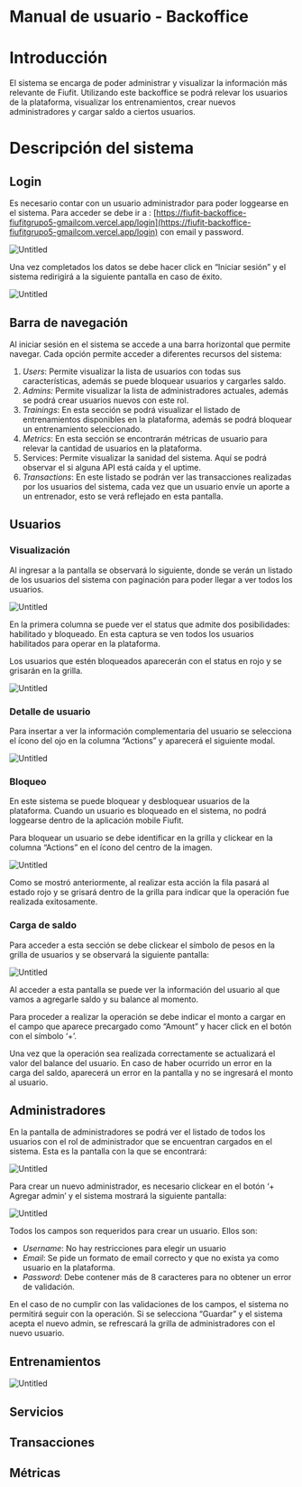 # Manual de usuario - Backoffice

# Introducción

El sistema se encarga de poder administrar y visualizar la información más relevante de Fiufit. Utilizando este backoffice se podrá relevar los usuarios de la plataforma, visualizar los entrenamientos, crear nuevos administradores y cargar saldo a ciertos usuarios. 

# Descripción del sistema

## Login

Es necesario contar con un usuario administrador para poder loggearse en el sistema. 
Para acceder se debe ir a : [https://fiufit-backoffice-fiufitgrupo5-gmailcom.vercel.app/login](https://fiufit-backoffice-fiufitgrupo5-gmailcom.vercel.app/login) con email y password.

![Untitled](./backoffice_imagenes/01_login.png)

Una vez completados los datos se debe hacer click en “Iniciar sesión” y el sistema redirigirá a la siguiente pantalla en caso de éxito.

![Untitled](./backoffice_imagenes/02_login.png)

## Barra de navegación

Al iniciar sesión en el sistema se accede a una barra horizontal que permite navegar. Cada opción permite acceder a diferentes recursos del sistema:

1. *Users*: Permite visualizar la lista de usuarios con todas sus características, además se puede bloquear usuarios y cargarles saldo.
2. *Admins:* Permite visualizar la lista de administradores actuales, además se podrá crear usuarios nuevos con este rol.
3. *Trainings*: En esta sección se podrá visualizar el listado de entrenamientos disponibles en la plataforma, además se podrá bloquear un entrenamiento seleccionado.
4. *Metrics*: En esta sección se encontrarán métricas de usuario para relevar la cantidad de usuarios en la plataforma.
5. Services: Permite visualizar la sanidad del sistema. Aquí se podrá observar el si alguna API está caída y el uptime.
6. *Transactions*: En este listado se podrán ver las transacciones realizadas por los usuarios del sistema, cada vez que un usuario envíe un aporte a un entrenador, esto se verá reflejado en esta pantalla. 

## Usuarios

### Visualización

Al ingresar a la pantalla se observará lo siguiente, donde se verán un listado de los usuarios del sistema con paginación para poder llegar a ver todos los usuarios.

![Untitled](./backoffice_imagenes/01_listado_usuario.png)

En la primera columna se puede ver el status que admite dos posibilidades: habilitado y bloqueado. En esta captura se ven todos los usuarios habilitados para operar en la plataforma.

Los usuarios que estén bloqueados aparecerán con el status en rojo y se grisarán en la grilla.

![Untitled](./backoffice_imagenes/02_listado_usuario.png)

### Detalle de usuario

Para insertar a ver la información complementaria del usuario se selecciona el ícono del ojo en la columna “Actions” y aparecerá el siguiente modal.

![Untitled](./backoffice_imagenes/01_detalle_usuario.png)

### Bloqueo

En este sistema se puede bloquear y desbloquear usuarios de la plataforma. Cuando un usuario es bloqueado en el sistema, no podrá loggearse dentro de la aplicación mobile Fiufit.

Para bloquear un usuario se debe identificar en la grilla y clickear en la columna “Actions” en el ícono del centro de la imagen.

![Untitled](./backoffice_imagenes/01_bloqueo_usuario.png)

Como se mostró anteriormente, al realizar esta acción la fila pasará al estado rojo y se grisará dentro de la grilla para indicar que la operación fue realizada exitosamente.

### Carga de saldo

Para acceder a esta sección se debe clickear el símbolo de pesos en la grilla de usuarios y se observará la siguiente pantalla:

![Untitled](./backoffice_imagenes/01_cargar_saldo.png)

Al acceder a esta pantalla se puede ver la información del usuario al que vamos a agregarle saldo y su balance al momento.

Para proceder a realizar la operación se debe indicar el monto a cargar en el campo que aparece precargado como “Amount” y hacer click en el botón con el símbolo ‘+’.

Una vez que la operación sea realizada correctamente se actualizará el valor del balance del usuario. En caso de haber ocurrido un error en la carga del saldo, aparecerá un error en la pantalla y no se ingresará el monto al usuario.

## Administradores

En la pantalla de administradores se podrá ver el listado de todos los usuarios con el rol de administrador que se encuentran cargados en el sistema. Esta es la pantalla con la que se encontrará:

![Untitled](./backoffice_imagenes/01_administradores.png)

Para crear un nuevo administrador, es necesario clickear en el botón ‘+ Agregar admin’ y el sistema mostrará la siguiente pantalla:

![Untitled](./backoffice_imagenes/02_administradores.png)

Todos los campos son requeridos para crear un usuario. Ellos son:

- *Username*: No hay restricciones para elegir un usuario
- *Email*: Se pide un formato de email correcto y que no exista ya como usuario en la plataforma.
- *Password*: Debe contener más de 8 caracteres para no obtener un error de validación.

En el caso de no cumplir con las validaciones de los campos, el sistema no permitirá seguir con la operación. Si se selecciona “Guardar” y el sistema acepta el nuevo admin, se refrescará la grilla de administradores con el nuevo usuario.

## Entrenamientos

![Untitled](./backoffice_imagenes/01_entrenamientos.png)

## Servicios

## Transacciones

## Métricas
